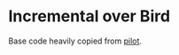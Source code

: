 # Incremental over Bird

Base code heavily copied from [pilot](https://github.com/sun-hailong/LAMDA-PILOT).